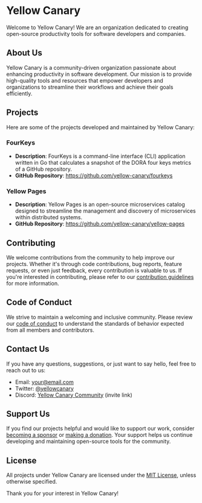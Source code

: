 # Yellow Canary

Welcome to Yellow Canary! We are an organization dedicated to creating open-source productivity tools for software developers and companies.

## About Us

Yellow Canary is a community-driven organization passionate about enhancing productivity in software development. Our mission is to provide high-quality tools and resources that empower developers and organizations to streamline their workflows and achieve their goals efficiently.

## Projects

Here are some of the projects developed and maintained by Yellow Canary:

### FourKeys

- **Description**: FourKeys is a command-line interface (CLI) application written in Go that calculates a snapshot of the DORA four keys metrics of a GitHub repository.
- **GitHub Repository**: https://github.com/yellow-canary/fourkeys

### Yellow Pages

- **Description**: Yellow Pages is an open-source microservices catalog designed to streamline the management and discovery of microservices within distributed systems.
- **GitHub Repository**: https://github.com/yellow-canary/yellow-pages

## Contributing

We welcome contributions from the community to help improve our projects. Whether it's through code contributions, bug reports, feature requests, or even just feedback, every contribution is valuable to us. If you're interested in contributing, please refer to our [contribution guidelines](CONTRIBUTING.md) for more information.

## Code of Conduct

We strive to maintain a welcoming and inclusive community. Please review our [code of conduct](CODE_OF_CONDUCT.md) to understand the standards of behavior expected from all members and contributors.

## Contact Us

If you have any questions, suggestions, or just want to say hello, feel free to reach out to us:

- Email: [your@email.com](mailto:your@email.com)
- Twitter: [@yellowcanary](https://twitter.com/yellowcanary)
- Discord: [Yellow Canary Community](#) (invite link)

## Support Us

If you find our projects helpful and would like to support our work, consider [becoming a sponsor](#) or [making a donation](#). Your support helps us continue developing and maintaining open-source tools for the community.

## License

All projects under Yellow Canary are licensed under the [MIT License](LICENSE), unless otherwise specified.

Thank you for your interest in Yellow Canary!

